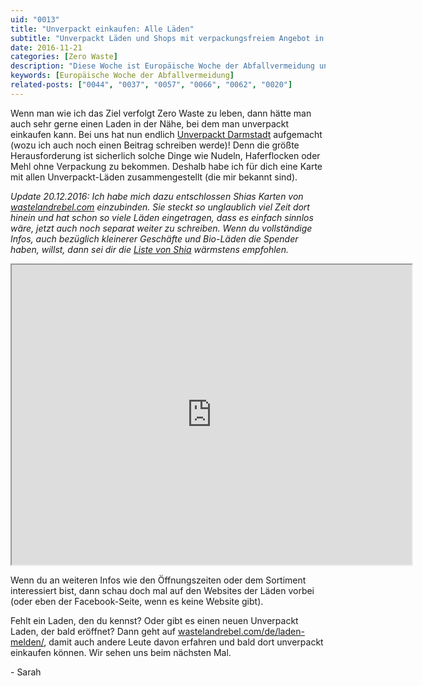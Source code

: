 ```yaml
---
uid: "0013"
title: "Unverpackt einkaufen: Alle Läden"
subtitle: "Unverpackt Läden und Shops mit verpackungsfreiem Angebot in Deutschland"
date: 2016-11-21
categories: [Zero Waste]
description: "Diese Woche ist Europäische Woche der Abfallvermeidung und es dreht sich alles um Müllreduzierung, Wiederverwendung und Recycling."
keywords: [Europäische Woche der Abfallvermeidung]
related-posts: ["0044", "0037", "0057", "0066", "0062", "0020"]
---
```

Wenn man wie ich das Ziel verfolgt Zero Waste zu leben, dann hätte man auch sehr gerne einen Laden in der Nähe, bei dem man unverpackt einkaufen kann. Bei uns hat nun endlich [Unverpackt Darmstadt](https://www.facebook.com/unverpacktdarmstadt/) aufgemacht (wozu ich auch noch einen Beitrag schreiben werde)! Denn die größte Herausforderung ist sicherlich solche Dinge wie Nudeln, Haferflocken oder Mehl ohne Verpackung zu bekommen. Deshalb habe ich für dich eine Karte mit allen Unverpackt-Läden zusammengestellt (die mir bekannt sind).

_Update 20.12.2016: Ich habe mich dazu entschlossen Shias Karten von [wastelandrebel.com](http://wastelandrebel.com/) einzubinden. Sie steckt so unglaublich viel Zeit dort hinein und hat schon so viele Läden eingetragen, dass es einfach sinnlos wäre, jetzt auch noch separat weiter zu schreiben. Wenn du vollständige Infos, auch bezüglich kleinerer Geschäfte und Bio-Läden die Spender haben, willst, dann sei dir die [Liste von Shia](http://wastelandrebel.com/de/liste-unverpackt-laeden/) wärmstens empfohlen._

<div class="iframe iframe--loaded"><iframe class="map" src="https://www.google.com/maps/d/embed?mid=17IPthbB4CtWHIVrbCB--3U5oWzk" width="640" height="480"></iframe></div>

Wenn du an weiteren Infos wie den Öffnungszeiten oder dem Sortiment interessiert bist, dann schau doch mal auf den Websites der Läden vorbei (oder eben der Facebook-Seite, wenn es keine Website gibt).

Fehlt ein Laden, den du kennst? Oder gibt es einen neuen Unverpackt Laden, der bald eröffnet? Dann geht auf [wastelandrebel.com/de/laden-melden/](http://wastelandrebel.com/de/laden-melden/), damit auch andere Leute davon erfahren und bald dort unverpackt einkaufen können. Wir sehen uns beim nächsten Mal.

\- Sarah
